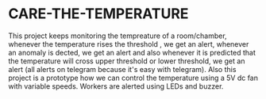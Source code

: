 # CARE-THE-TEMPERATURE
This project keeps monitoring the tempreature of a room/chamber, whenever the temperature rises the threshold , we get an alert, whenever an anomaly is dected, we get an alert and also whenever it is predicted that the temperature will cross upper threshold or lower threshold, we get an alert (all alerts on telegram because it's easy with telegram). Also this project is a prototype how we can control the temperature using a 5V dc fan with variable speeds. Workers are alerted using LEDs and buzzer.
